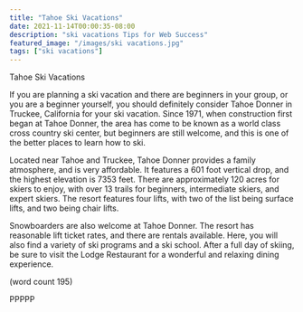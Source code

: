 ```yaml
---
title: "Tahoe Ski Vacations"
date: 2021-11-14T00:00:35-08:00
description: "ski vacations Tips for Web Success"
featured_image: "/images/ski vacations.jpg"
tags: ["ski vacations"]
---
```


Tahoe Ski Vacations

If you are planning a ski vacation and there are 
beginners in your group, or you are a beginner 
yourself, you should definitely consider Tahoe 
Donner in Truckee, California for your ski vacation. 
Since 1971, when construction first began at Tahoe 
Donner, the area has come to be known as a world 
class cross country ski center, but beginners are 
still welcome, and this is one of the better places to 
learn how to ski.

Located near Tahoe and Truckee, Tahoe Donner 
provides a family atmosphere, and is very affordable. 
It features a 601 foot vertical drop, and the highest 
elevation is 7353 feet. There are approximately 120 
acres for skiers to enjoy, with over 13 trails for 
beginners, intermediate skiers, and expert skiers. 
The resort features four lifts, with two of the list 
being surface lifts, and two being chair lifts. 

Snowboarders are also welcome at Tahoe Donner. 
The resort has reasonable lift ticket rates, and there 
are rentals available. Here, you will also find a variety 
of ski programs and a ski school. After a full day of 
skiing, be sure to visit the Lodge Restaurant for a 
wonderful and relaxing dining experience.

(word count 195)

PPPPP







